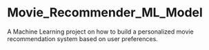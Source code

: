 # Movie_Recommender_ML_Model

A Machine Learning project on how to build a personalized movie recommendation system based on user preferences.
